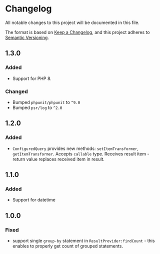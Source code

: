 # Changelog
All notable changes to this project will be documented in this file.

The format is based on [Keep a Changelog](https://keepachangelog.com/en/1.0.0/),
and this project adheres to [Semantic Versioning](https://semver.org/spec/v2.0.0.html).

## 1.3.0
### Added
- Support for PHP 8.

### Changed
- Bumped `phpunit/phpunit` to `^9.0`
- Bumped `psr/log` to `^2.0`

## 1.2.0
### Added
- `ConfiguredQuery` provides new methods: `setItemTransformer`, `getItemTransformer`.
Accepts `callable` type. Receives result item - return value replaces received item in result.

## 1.1.0
### Added
- Support for datetime

## 1.0.0
### Fixed
- support single `group-by` statement in `ResultProvider:findCount` - this enables to properly get count of grouped statements. 
